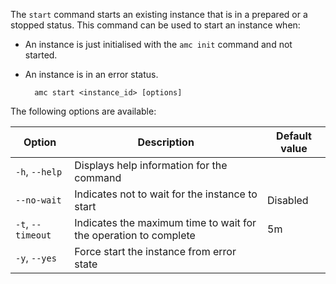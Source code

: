 The `start` command starts an existing instance that is in a prepared or a stopped status. This command can be used to start an instance when:
* An instance is just initialised with the `amc init` command and not started.
* An instance is in an error status.

        amc start <instance_id> [options]

The following options are available:

| Option | Description | Default value |
|--------|-------------|---------------|
| `-h`, `--help` | Displays help information for the command |
| `--no-wait` | Indicates not to wait for the instance to start | Disabled |
| `-t`, `--timeout` | Indicates the maximum time to wait for the operation to complete | 5m |
| `-y`, `--yes` | Force start the instance from error state | |
